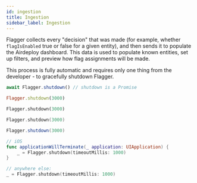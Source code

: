 ```yaml
---
id: ingestion
title: Ingestion
sidebar_label: Ingestion
---
```


Flagger collects every "decision" that was made (for example, whether `flagIsEnabled` true or false for a given entity), and then sends it to populate the Airdeploy dashboard. This data is used to populate known entities, set up filters, and preview how flag assignments will be made.

This process is fully automatic and requires only one thing from the developer - to gracefully shutdown Flagger.

<!--DOCUSAURUS_CODE_TABS-->
<!--Javascript-->

```javascript
await Flagger.shutdown() // shutdown is a Promise
```

<!--Ruby-->

```ruby
Flagger.shutdown(3000)
```

<!--Python-->

```python
Flagger.shutdown(3000)
```

<!--Go-->

```go
Flagger.shutdown(3000)
```

<!--Java-->

```java
Flagger.shutdown(3000)
```

<!--Swift-->

```swift
// iOS
func applicationWillTerminate(_ application: UIApplication) {
    _ = Flagger.shutdown(timeoutMillis: 1000)
}

// anywhere else:
_ = Flagger.shutdown(timeoutMillis: 1000)
```

<!--END_DOCUSAURUS_CODE_TABS-->
